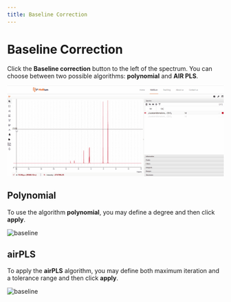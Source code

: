```yaml
---
title: Baseline Correction
---
```


# Baseline Correction

Click the **Baseline correction** button to the left of the spectrum. You can choose between two possible algorithms: **polynomial** and **AIR PLS**.

![baseline](baselin_correction.svg)

## Polynomial

To use the algorithm **polynomial**, you may define a degree and then click **apply**.

![baseline](baselin_correction.gif)

## airPLS

To apply the **airPLS** algorithm, you may define both maximum iteration and a tolerance range and then click **apply**.

![baseline](baselin_correction2.gif)
